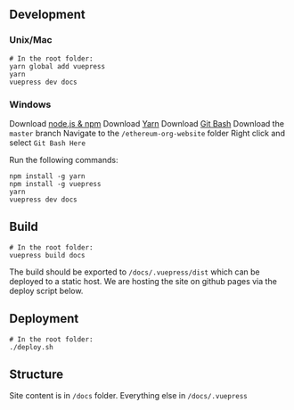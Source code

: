 ## Development

### Unix/Mac
```
# In the root folder:
yarn global add vuepress
yarn
vuepress dev docs
```

### Windows
Download [node.js & npm](https://nodejs.org/en/download/)
Download [Yarn](https://yarnpkg.com/en/docs/install#windows-stable)
Download [Git Bash](https://git-scm.com/downloads)
Download the `master` branch
Navigate to the `/ethereum-org-website` folder
Right click and select `Git Bash Here`

Run the following commands:
```
npm install -g yarn
npm install -g vuepress
yarn
vuepress dev docs
```

## Build
```
# In the root folder:
vuepress build docs
```

The build should be exported to `/docs/.vuepress/dist` which can be deployed to a static host. We are hosting the site on github pages via the deploy script below.


## Deployment
```
# In the root folder:
./deploy.sh
```

## Structure
Site content is in `/docs` folder. Everything else in `/docs/.vuepress`
